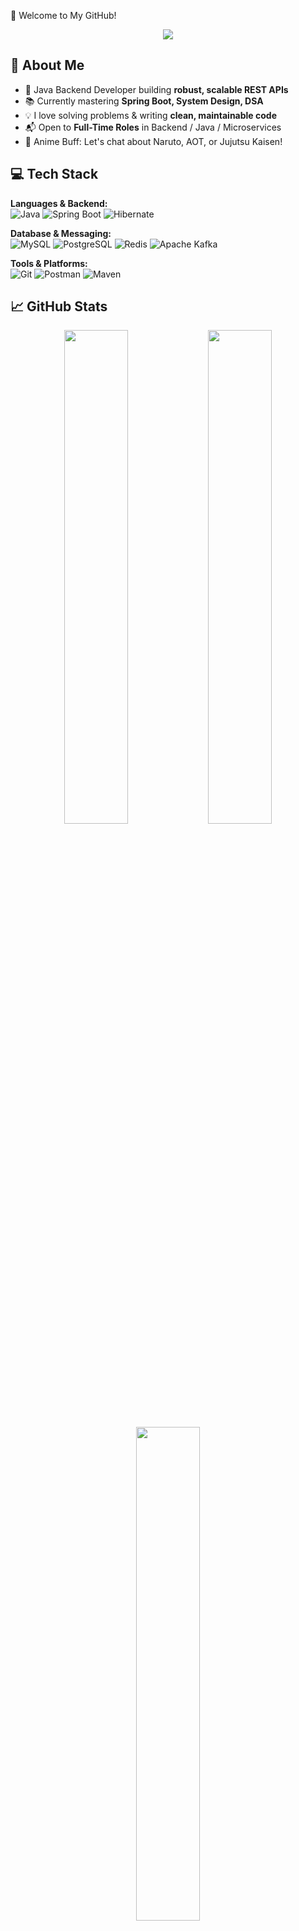 💫 Welcome to My GitHub!

<p align="center">
  <img src="https://readme-typing-svg.herokuapp.com?font=Fira+Code&weight=600&size=24&duration=3000&pause=1000&color=08FDD8&background=00000000&center=true&vCenter=true&width=800&lines=Hello+World!+I'm+Shilpee+%F0%9F%91%8B;Java+Backend+Developer+%E2%9A%99%EF%B8%8F;Anime+Lover+%F0%9F%8E%A5+Naruto+%E2%9D%A4+JJK;Spring+Boot+%7C+REST+APIs+%7C+MySQL;Open+to+Full-Time+Opportunities">
</p>

## 💫 About Me

- 🔧 Java Backend Developer building **robust, scalable REST APIs**
- 📚 Currently mastering **Spring Boot, System Design, DSA**
- 💡 I love solving problems & writing **clean, maintainable code**
- 📬 Open to **Full-Time Roles** in Backend / Java / Microservices
- 🎌 Anime Buff: Let's chat about Naruto, AOT, or Jujutsu Kaisen!


## 💻 Tech Stack

**Languages & Backend:**  
![Java](https://img.shields.io/badge/Java-%23ED8B00.svg?style=for-the-badge&logo=openjdk&logoColor=white)
![Spring Boot](https://img.shields.io/badge/SpringBoot-6DB33F?style=for-the-badge&logo=springboot&logoColor=white)
![Hibernate](https://img.shields.io/badge/Hibernate-59666C?style=for-the-badge&logo=hibernate&logoColor=white)

**Database & Messaging:**  
![MySQL](https://img.shields.io/badge/MySQL-00758F?style=for-the-badge&logo=mysql&logoColor=white)
![PostgreSQL](https://img.shields.io/badge/PostgreSQL-336791?style=for-the-badge&logo=postgresql&logoColor=white)
![Redis](https://img.shields.io/badge/Redis-DC382D?style=for-the-badge&logo=redis&logoColor=white)
![Apache Kafka](https://img.shields.io/badge/Kafka-231F20?style=for-the-badge&logo=apachekafka&logoColor=white)

**Tools & Platforms:**  
![Git](https://img.shields.io/badge/Git-F05032?style=for-the-badge&logo=git&logoColor=white)
![Postman](https://img.shields.io/badge/Postman-FF6C37?style=for-the-badge&logo=postman&logoColor=white)
![Maven](https://img.shields.io/badge/Maven-C71A36?style=for-the-badge&logo=apachemaven&logoColor=white)


## 📈 GitHub Stats

<p align="center">
  <img src="https://github-readme-stats.vercel.app/api?username=shilpee-0311&show_icons=true&theme=react&hide_border=true" width="45%"/>
  <img src="https://github-readme-streak-stats.herokuapp.com/?user=shilpee-0311&theme=react&hide_border=true" width="45%"/>
  <img src="https://github-readme-stats.vercel.app/api/top-langs/?username=shilpee-0311&layout=compact&theme=react&hide_border=true" width="45%"/>
</p>


## 🧩 Projects

🔹 **[Crash Course API](https://github.com/shilpee-0311/crash-course-api)**  
Spring Boot backend for managing crash courses, enrollments, and mentors.

🔹 **[Movie Review Backend](https://github.com/shilpee-0311/movie-review-backend)**  
A REST API for reviewing movies by genre with real-time average rating update.

🔹 **Competitive Coding Tracker (WIP)**  
A backend service to log and analyze CP progress via APIs.


## 🌐 Let’s Connect

[![LinkedIn](https://img.shields.io/badge/LinkedIn-0077B5?style=flat&logo=linkedin&logoColor=white)](https://linkedin.com/in/shilpee-srivastava-69634b1b1)
[![Gmail](https://img.shields.io/badge/Gmail-D14836?style=flat&logo=gmail&logoColor=white)](mailto:shilpeebackend@gmail.com)

---

### ⚡ Quote of the Day

> “First, solve the problem. Then, write the code.” – John Johnson
